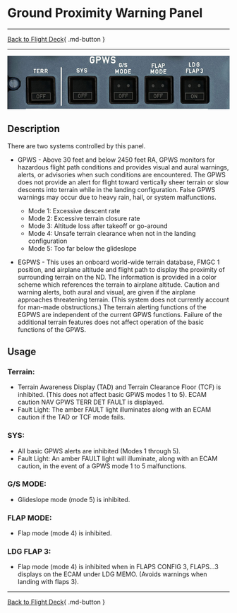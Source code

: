 # Ground Proximity Warning Panel

---

[Back to Flight Deck](../index.md){ .md-button }

---

![Ground Proximity Warning Panel](../../../assets/a32nx-briefing/overhead-panel/GPWS.jpg "Ground Proximity Warning Panel")

## Description

There are two systems controlled by this panel.

- GPWS - Above 30 feet and below 2450 feet RA, GPWS monitors for hazardous flight path conditions and provides visual and aural warnings, alerts, or advisories when such conditions are encountered. The GPWS does not provide an alert for flight toward vertically sheer terrain or slow descents into terrain while in the landing configuration. False GPWS warnings may occur due to heavy rain, hail, or system malfunctions.
    - Mode 1: Excessive descent rate
    - Mode 2: Excessive terrain closure rate
    - Mode 3: Altitude loss after takeoff or go-around
    - Mode 4: Unsafe terrain clearance when not in the landing configuration
    - Mode 5: Too far below the glideslope

- EGPWS - This uses an onboard world-wide terrain database, FMGC 1 position, and airplane altitude and flight path to display the proximity of surrounding terrain on the ND. The information is provided in a color scheme which references the terrain to airplane altitude. Caution and warning alerts, both aural and visual, are given if the airplane approaches threatening terrain. (This system does not currently account for man-made obstructions.) The terrain alerting functions of the EGPWS are independent of the current GPWS functions. Failure of the additional terrain features does not affect operation of the basic functions of the GPWS.

## Usage

### Terrain:

- Terrain Awareness Display (TAD) and Terrain Clearance Floor (TCF) is inhibited. (This does not affect basic GPWS modes 1 to 5). ECAM caution NAV GPWS TERR DET FAULT is displayed.
- Fault Light: The amber FAULT light illuminates along with an ECAM caution if the TAD or TCF mode fails.

### SYS:

- All basic GPWS alerts are inhibited (Modes 1 through 5).
- Fault Light: An amber FAULT light will illuminate, along with an ECAM caution, in the event of a GPWS mode 1 to 5 malfunctions.

### G/S MODE:

- Glideslope mode (mode 5) is inhibited.

### FLAP MODE:

- Flap mode (mode 4) is inhibited.

### LDG FLAP 3:

- Flap mode (mode 4) is inhibited when in FLAPS CONFIG 3, FLAPS...3 displays on the ECAM under LDG MEMO. (Avoids warnings when landing with flaps 3).

---

[Back to Flight Deck](../index.md){ .md-button }
